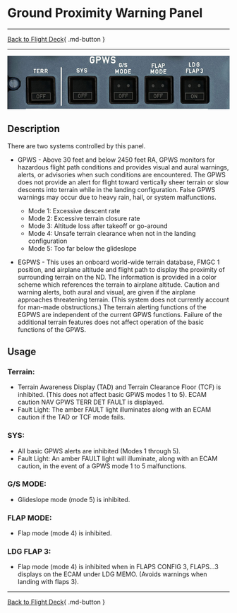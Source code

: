 # Ground Proximity Warning Panel

---

[Back to Flight Deck](../index.md){ .md-button }

---

![Ground Proximity Warning Panel](../../../assets/a32nx-briefing/overhead-panel/GPWS.jpg "Ground Proximity Warning Panel")

## Description

There are two systems controlled by this panel.

- GPWS - Above 30 feet and below 2450 feet RA, GPWS monitors for hazardous flight path conditions and provides visual and aural warnings, alerts, or advisories when such conditions are encountered. The GPWS does not provide an alert for flight toward vertically sheer terrain or slow descents into terrain while in the landing configuration. False GPWS warnings may occur due to heavy rain, hail, or system malfunctions.
    - Mode 1: Excessive descent rate
    - Mode 2: Excessive terrain closure rate
    - Mode 3: Altitude loss after takeoff or go-around
    - Mode 4: Unsafe terrain clearance when not in the landing configuration
    - Mode 5: Too far below the glideslope

- EGPWS - This uses an onboard world-wide terrain database, FMGC 1 position, and airplane altitude and flight path to display the proximity of surrounding terrain on the ND. The information is provided in a color scheme which references the terrain to airplane altitude. Caution and warning alerts, both aural and visual, are given if the airplane approaches threatening terrain. (This system does not currently account for man-made obstructions.) The terrain alerting functions of the EGPWS are independent of the current GPWS functions. Failure of the additional terrain features does not affect operation of the basic functions of the GPWS.

## Usage

### Terrain:

- Terrain Awareness Display (TAD) and Terrain Clearance Floor (TCF) is inhibited. (This does not affect basic GPWS modes 1 to 5). ECAM caution NAV GPWS TERR DET FAULT is displayed.
- Fault Light: The amber FAULT light illuminates along with an ECAM caution if the TAD or TCF mode fails.

### SYS:

- All basic GPWS alerts are inhibited (Modes 1 through 5).
- Fault Light: An amber FAULT light will illuminate, along with an ECAM caution, in the event of a GPWS mode 1 to 5 malfunctions.

### G/S MODE:

- Glideslope mode (mode 5) is inhibited.

### FLAP MODE:

- Flap mode (mode 4) is inhibited.

### LDG FLAP 3:

- Flap mode (mode 4) is inhibited when in FLAPS CONFIG 3, FLAPS...3 displays on the ECAM under LDG MEMO. (Avoids warnings when landing with flaps 3).

---

[Back to Flight Deck](../index.md){ .md-button }
